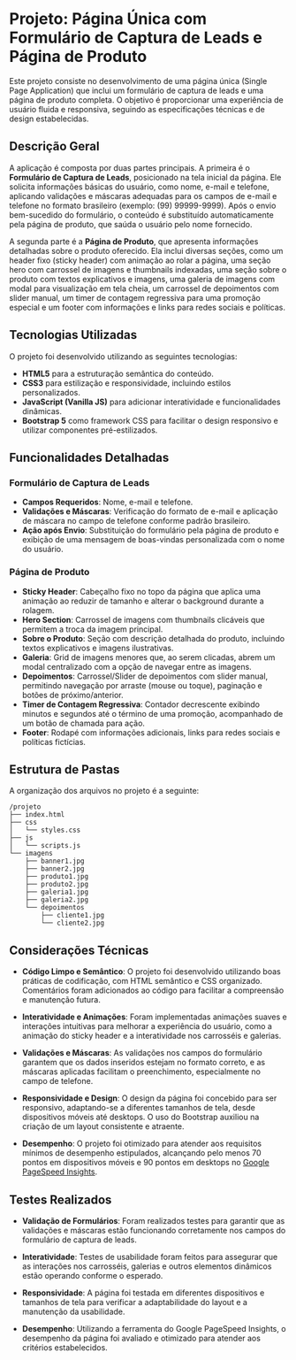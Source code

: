 # Projeto: Página Única com Formulário de Captura de Leads e Página de Produto

Este projeto consiste no desenvolvimento de uma página única (Single Page Application) que inclui um formulário de captura de leads e uma página de produto completa. O objetivo é proporcionar uma experiência de usuário fluida e responsiva, seguindo as especificações técnicas e de design estabelecidas.

## Descrição Geral

A aplicação é composta por duas partes principais. A primeira é o **Formulário de Captura de Leads**, posicionado na tela inicial da página. Ele solicita informações básicas do usuário, como nome, e-mail e telefone, aplicando validações e máscaras adequadas para os campos de e-mail e telefone no formato brasileiro (exemplo: (99) 99999-9999). Após o envio bem-sucedido do formulário, o conteúdo é substituído automaticamente pela página de produto, que saúda o usuário pelo nome fornecido.

A segunda parte é a **Página de Produto**, que apresenta informações detalhadas sobre o produto oferecido. Ela inclui diversas seções, como um header fixo (sticky header) com animação ao rolar a página, uma seção hero com carrossel de imagens e thumbnails indexadas, uma seção sobre o produto com textos explicativos e imagens, uma galeria de imagens com modal para visualização em tela cheia, um carrossel de depoimentos com slider manual, um timer de contagem regressiva para uma promoção especial e um footer com informações e links para redes sociais e políticas.

## Tecnologias Utilizadas

O projeto foi desenvolvido utilizando as seguintes tecnologias:

- **HTML5** para a estruturação semântica do conteúdo.
- **CSS3** para estilização e responsividade, incluindo estilos personalizados.
- **JavaScript (Vanilla JS)** para adicionar interatividade e funcionalidades dinâmicas.
- **Bootstrap 5** como framework CSS para facilitar o design responsivo e utilizar componentes pré-estilizados.

## Funcionalidades Detalhadas

### Formulário de Captura de Leads

- **Campos Requeridos**: Nome, e-mail e telefone.
- **Validações e Máscaras**: Verificação do formato de e-mail e aplicação de máscara no campo de telefone conforme padrão brasileiro.
- **Ação após Envio**: Substituição do formulário pela página de produto e exibição de uma mensagem de boas-vindas personalizada com o nome do usuário.

### Página de Produto

- **Sticky Header**: Cabeçalho fixo no topo da página que aplica uma animação ao reduzir de tamanho e alterar o background durante a rolagem.
- **Hero Section**: Carrossel de imagens com thumbnails clicáveis que permitem a troca da imagem principal.
- **Sobre o Produto**: Seção com descrição detalhada do produto, incluindo textos explicativos e imagens ilustrativas.
- **Galeria**: Grid de imagens menores que, ao serem clicadas, abrem um modal centralizado com a opção de navegar entre as imagens.
- **Depoimentos**: Carrossel/Slider de depoimentos com slider manual, permitindo navegação por arraste (mouse ou toque), paginação e botões de próximo/anterior.
- **Timer de Contagem Regressiva**: Contador decrescente exibindo minutos e segundos até o término de uma promoção, acompanhado de um botão de chamada para ação.
- **Footer**: Rodapé com informações adicionais, links para redes sociais e políticas fictícias.

## Estrutura de Pastas

A organização dos arquivos no projeto é a seguinte:

```
/projeto
├── index.html
├── css
│   └── styles.css
├── js
│   └── scripts.js
└── imagens
    ├── banner1.jpg
    ├── banner2.jpg
    ├── produto1.jpg
    ├── produto2.jpg
    ├── galeria1.jpg
    ├── galeria2.jpg
    └── depoimentos
        ├── cliente1.jpg
        └── cliente2.jpg
```
## Considerações Técnicas

- **Código Limpo e Semântico**: O projeto foi desenvolvido utilizando boas práticas de codificação, com HTML semântico e CSS organizado. Comentários foram adicionados ao código para facilitar a compreensão e manutenção futura.

- **Interatividade e Animações**: Foram implementadas animações suaves e interações intuitivas para melhorar a experiência do usuário, como a animação do sticky header e a interatividade nos carrosséis e galerias.

- **Validações e Máscaras**: As validações nos campos do formulário garantem que os dados inseridos estejam no formato correto, e as máscaras aplicadas facilitam o preenchimento, especialmente no campo de telefone.

- **Responsividade e Design**: O design da página foi concebido para ser responsivo, adaptando-se a diferentes tamanhos de tela, desde dispositivos móveis até desktops. O uso do Bootstrap auxiliou na criação de um layout consistente e atraente.

- **Desempenho**: O projeto foi otimizado para atender aos requisitos mínimos de desempenho estipulados, alcançando pelo menos 70 pontos em dispositivos móveis e 90 pontos em desktops no [Google PageSpeed Insights](https://pagespeed.web.dev).

## Testes Realizados

- **Validação de Formulários**: Foram realizados testes para garantir que as validações e máscaras estão funcionando corretamente nos campos do formulário de captura de leads.

- **Interatividade**: Testes de usabilidade foram feitos para assegurar que as interações nos carrosséis, galerias e outros elementos dinâmicos estão operando conforme o esperado.

- **Responsividade**: A página foi testada em diferentes dispositivos e tamanhos de tela para verificar a adaptabilidade do layout e a manutenção da usabilidade.

- **Desempenho**: Utilizando a ferramenta do Google PageSpeed Insights, o desempenho da página foi avaliado e otimizado para atender aos critérios estabelecidos.
